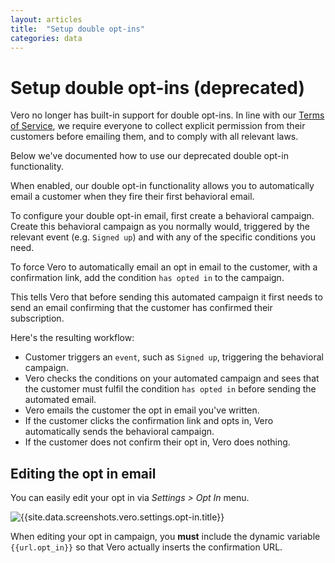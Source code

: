 ```yaml
---
layout: articles
title:  "Setup double opt-ins"
categories: data
---
```

 
# Setup double opt-ins (deprecated)
    
Vero no longer has built-in support for double opt-ins. In line with our [Terms of Service]({{site.data.links.terms-of-service}}), we require everyone to collect explicit permission from their customers before emailing them, and to comply with all relevant laws.

Below we've documented how to use our deprecated double opt-in functionality.

When enabled, our double opt-in functionality allows you to automatically email a customer when they fire their first behavioral email.

To configure your double opt-in email, first create a behavioral campaign. Create this behavioral campaign as you normally would, triggered by the relevant event (e.g. `Signed up`) and with any of the specific conditions you need.

To force Vero to automatically email an opt in email to the customer, with a confirmation link, add the condition `has opted in` to the campaign.

This tells Vero that before sending this automated campaign it first needs to send an email confirming that the customer has confirmed their subscription. 

Here's the resulting workflow:

- Customer triggers an `event`, such as `Signed up`, triggering the behavioral campaign.
- Vero checks the conditions on your automated campaign and sees that the customer must fulfil the condition `has opted in` before sending the automated email.
- Vero emails the customer the opt in email you've written. 
- If the customer clicks the confirmation link and opts in, Vero automatically sends the behavioral campaign. 
- If the customer does not confirm their opt in, Vero does nothing.

## Editing the opt in email

You can easily edit your opt in via *Settings > Opt In* menu.

![{{site.data.screenshots.vero.settings.opt-in.title}}]({{site.data.screenshots.vero.settings.opt-in.image}})

When editing your opt in campaign, you **must** include the dynamic variable `{{url.opt_in}}` so that Vero actually inserts the confirmation URL.
                
